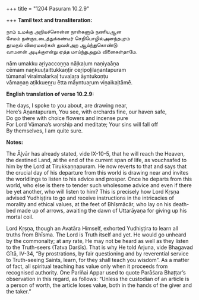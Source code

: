 +++
title = "1204 Pasuram 10.2.9"

+++
**Tamil text and transliteration:**

நாம் உமக்கு அறியச்சொன்ன நாள்களும் நணியஆன  
சேமம் நன்குஉடைத்துக்கண்டீர் செறிபொழில்அனந்தபுரம்  
தூமநல் விரைமலர்கள் துவள்அற ஆய்ந்துகொண்டு  
வாமனன் அடிக்குஎன்று ஏத்த மாய்ந்துஅறும் வினைகள்தாமே.

nām umakku aṟiyaccoṉṉa nāḷkaḷum naṇiyaāṉa  
cēmam naṉkuuṭaittukkaṇṭīr ceṟipoḻilaṉantapuram  
tūmanal viraimalarkaḷ tuvaḷaṟa āyntukoṇṭu  
vāmaṉaṉ aṭikkueṉṟu ētta māyntuaṟum viṉaikaḷtāmē.

**English translation of verse 10.2.9:**

The days, I spoke to you about, are drawing near,  
Here’s Aṉantapuram, You see, with orchards fine, our haven safe,  
Do go there with choice flowers and incense pure  
For Lord Vāmana’s worship and meditate; Your sins will fall off  
By themselves, I am quite sure.

**Notes:**

The Āḻvār has already stated, vide IX-10-5, that he will reach the Heaven, the destined Land, at the end of the current span of life, as vouchsafed to him by the Lord at Tirukkaṇṇapuram. He now reverts to that and says that the crucial day of his departure from this world is drawing near and invites the worldlings to listen to his advice and prosper. Once he departs from this world, who else is there to tender such wholesome advice and even if there be yet another, who will listen to him? This is precisely how Lord Kṛṣṇa advised Yudhiṣṭira to go and receive instructions in the intricacies of morality and ethical values, at the feet of Bhīṣmācār, who lay on his death-bed made up of arrows, awaiting the dawn of Uttarāyaṇa for giving up his mortal coil.

Lord Kṛṣṇa, though an Avatāra Himself, exhorted Yudhiṣṭira to learn all truths from Bhīsma. The Lord is Truth itself and yet. He would go unheard by the commonalty; at any rate, He may not be heard as well as they listen to the Truth-seers (Tatva Darśīs). That is why He told Arjuna, vide Bhagavad Gītā, IV-34, “By prostrations, by fair questioning and by reverential service to Truth-seeing Saints, learn, for they shall teach you wisdom”. As a matter of fact, all spiritual teaching has value only when it proceeds from recognised authority. One Pariñai Appar used to quote Parāśara Bhaṭṭar’s observation in this regard, as follows: “Unless the custodian of an article is a person of worth, the article loses value, both in the hands of the giver and the taker.”



